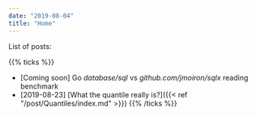 ```yaml
---
date: "2019-08-04"
title: "Home"
---
```


List of posts:

{{% ticks %}}
* [Coming soon] Go *database/sql* vs *github.com/jmoiron/sqlx* reading
  benchmark
* [2019-08-23] [What the quantile really is?]({{< ref "/post/Quantiles/index.md" >}})
{{% /ticks %}}
